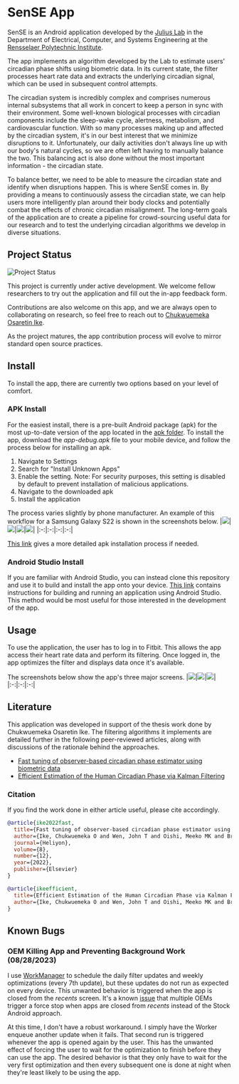 # SenSE App
SenSE is an Android application developed by the [Julius Lab](https://sites.ecse.rpi.edu/~agung/) in the Department of Electrical, Computer, and Systems Engineering at the [Rensselaer Polytechnic Institute](https://rpi.edu/). 

The app implements an algorithm developed by the Lab to estimate users' circadian phase shifts using biometric data. In its current state, the filter processes heart rate data and extracts the underlying circadian signal, which can be used in subsequent control attempts.

The circadian system is incredibly complex and comprises numerous internal subsystems that all work in concert to keep a person in sync with their environment. Some well-known biological processes with circadian components include the sleep-wake cycle, alertness, metabolism, and cardiovascular function. With so many processes making up and affected by the circadian system, it's in our best interest that we minimize disruptions to it. Unfortunately, our daily activities don't always line up with our body's natural cycles, so we are often left having to manually balance the two. This balancing act is also done without the most important information - the circadian state.

To balance better, we need to be able to measure the circadian state and identify when disruptions happen. This is where SenSE comes in. By providing a means to continuously assess the circadian state, we can help users more intelligently plan around their body clocks and potentially combat the effects of chronic circadian misalignment. The long-term goals of the application are to create a pipeline for crowd-sourcing useful data for our research and to test the underlying circadian algorithms we develop in diverse situations. 


## Project Status
![Project Status](https://img.shields.io/badge/status-Work%20in%20Progress-yellow)

This project is currently under active development. We welcome fellow researchers to try out the application and fill out the in-app feedback form.

Contributions are also welcome on this app, and we are always open to collaborating on research, so feel free to reach out to [Chukwuemeka Osaretin Ike](https://www.linkedin.com/in/chukwuemeka-ike).

As the project matures, the app contribution process will evolve to mirror standard open source practices.


## Install
To install the app, there are currently two options based on your level of comfort.

### APK Install
For the easiest install, there is a pre-built Android package (apk) for the most up-to-date version of the app located in the [apk folder](https://github.com/Chukwuemeka-Ike/SenSEApp/tree/dev/apk). To install the app, download the *app-debug.apk* file to your mobile device, and follow the process below for installing an apk.
1. Navigate to Settings
2. Search for "Install Unknown Apps"
3. Enable the setting. Note: For security purposes, this setting is disabled by default to prevent installation of malicious applications.
4. Navigate to the downloaded apk
5. Install the application

The process varies slightly by phone manufacturer. An example of this workflow for a Samsung Galaxy S22 is shown in the screenshots below.
|![](res/images/screenshot_settings.png)|![](res/images/screenshot_security.png)|![](res/images/screenshot_disabled.png)|![](res/images/screenshot_enabled.png)|
|:-:|:-:|:-:|:-:|

[This link](https://www.lifewire.com/install-apk-on-android-4177185) gives a more detailed apk installation process if needed.

### Android Studio Install
If you are familiar with Android Studio, you can instead clone this repository and use it to build and install the app onto your device. [This link](https://developer.android.com/studio/run) contains instructions for building and running an application using Android Studio. This method would be most useful for those interested in the development of the app.


## Usage
To use the application, the user has to log in to Fitbit. This allows the app access their heart rate data and perform its filtering. Once logged in, the app optimizes the filter and displays data once it's available.

The screenshots below show the app's three major screens.
|![](res/images/app_home.png)|![](res/images/app_visualization.png)|![](res/images/app_settings.png)|
|:-:|:-:|:-:|


## Literature
This application was developed in support of the thesis work done by Chukwuemeka Osaretin Ike. The filtering algorithms it implements are detailed further in the following peer-reviewed articles, along with discussions of the rationale behind the approaches.
* [Fast tuning of observer-based circadian phase estimator using biometric data](https://scholar.google.com/citations?view_op=view_citation&hl=en&user=kgLMmEIAAAAJ&citation_for_view=kgLMmEIAAAAJ:d1gkVwhDpl0C)
* [Efficient Estimation of the Human Circadian Phase via Kalman Filtering](https://scholar.google.com/citations?view_op=view_citation&hl=en&user=kgLMmEIAAAAJ&citation_for_view=kgLMmEIAAAAJ:UeHWp8X0CEIC)

### Citation
If you find the work done in either article useful, please cite accordingly.
``` bibtex
@article{ike2022fast,
  title={Fast tuning of observer-based circadian phase estimator using biometric data},
  author={Ike, Chukwuemeka O and Wen, John T and Oishi, Meeko MK and Brown, Lee K and Julius, A Agung},
  journal={Heliyon},
  volume={8},
  number={12},
  year={2022},
  publisher={Elsevier}
}
```

```bibtex
@article{ikeefficient,
  title={Efficient Estimation of the Human Circadian Phase via Kalman Filtering},
  author={Ike, Chukwuemeka O and Wen, John T and Oishi, Meeko MK and Brown, Lee K and Julius, A Agung}
}
```


## Known Bugs
### OEM Killing App and Preventing Background Work (08/28/2023)
I use [WorkManager](https://developer.android.com/topic/libraries/architecture/workmanager) to schedule the daily filter updates and weekly  optimizations (every 7th update), but these updates do not run as expected on every device. This unwanted behavior is triggered when the app is closed from the *recents* screen. It's a known [issue](https://issuetracker.google.com/issues/110745313) that multiple OEMs trigger a force stop when apps are closed from *recents* instead of the Stock Android approach. 

At this time, I don't have a robust workaround. I simply have the Worker enqueue another update when it fails. That second run is triggered whenever the app is opened again by the user. This has the unwanted effect of forcing the user to wait for the optimization to finish before they can use the app. The desired behavior is that they only have to wait for the very first optimization and then every subsequent one is done at night when they're least likely to be using the app.
